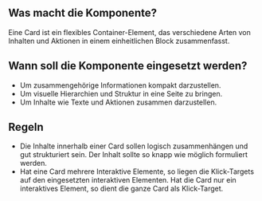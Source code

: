 
## Was macht die Komponente?
Eine Card ist ein flexibles Container-Element, das verschiedene Arten von Inhalten und Aktionen in einem einheitlichen Block zusammenfasst.

## Wann soll die Komponente eingesetzt werden?
* Um zusammengehörige Informationen kompakt darzustellen.
* Um visuelle Hierarchien und Struktur in eine Seite zu bringen.
* Um Inhalte wie Texte und Aktionen zusammen darzustellen.

## Regeln
* Die Inhalte innerhalb einer Card sollen logisch zusammenhängen und gut strukturiert sein. Der Inhalt sollte so knapp wie möglich formuliert werden.
* Hat eine Card mehrere Interaktive Elemente, so liegen die Klick-Targets auf den eingesetzten interaktiven Elementen. Hat die Card nur ein interaktives Element, so dient die ganze Card als Klick-Target.